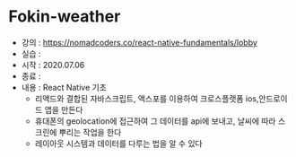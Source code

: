 #  Fokin-weather  

- 강의 : https://nomadcoders.co/react-native-fundamentals/lobby
- 실습 : 
- 시작 : 2020.07.06 
- 종료 : 
- 내용 : React Native 기초
  - 리액드와 결합된 자바스크립트, 액스포를 이용하여 크로스플랫폼 ios,안드로이드 앱을 만든다
  - 휴대폰의 geolocation에 접근하여 그 데이터를 api에 보내고, 날씨에 따라 스크린에 뿌리는 작업을 한다
  - 레이아웃 시스템과 데이터를 다루는 법을 알 수 있다 



